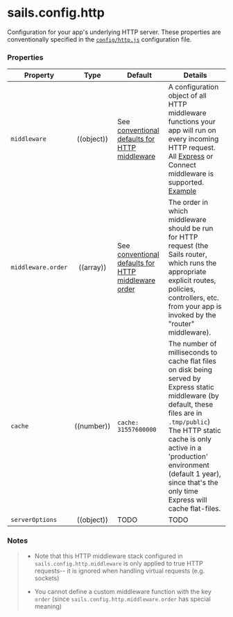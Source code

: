 # sails.config.http

Configuration for your app's underlying HTTP server.  These properties are conventionally specified in the [`config/http.js`](/#/documentation/anatomy/myApp/config/http.js.html) configuration file.


### Properties

  Property          | Type       | Default   | Details
 ------------------ |:----------:| --------- | -------
 `middleware`       | ((object)) | See [conventional defaults for HTTP middleware](http://sailsjs.org/#!/documentation/concepts/Middleware?q=conventional-defaults) | A configuration object of all HTTP middleware functions your app will run on every incoming HTTP request.  All [Express](https://github.com/expressjs/) or Connect middleware is supported.<br/>[Example](https://gist.github.com/mikermcneil/9cbd68c95839da480e97)
 `middleware.order` | ((array))  | See [conventional defaults for HTTP middleware order](https://github.com/balderdashy/sails/blob/master/lib/hooks/http/index.js#l51-66) | The order in which middleware should be run for HTTP request (the Sails router, which runs the appropriate explicit routes, policies, controllers, etc. from your app is invoked by the "router" middleware).
 `cache`            | ((number)) | `cache: 31557600000` | The number of milliseconds to cache flat files on disk being served by Express static middleware (by default, these files are in `.tmp/public`)<br/>The HTTP static cache is only active in a 'production' environment (default 1 year), since that's the only time Express will cache flat-files.
 `serverOptions`    | ((object)) | TODO      | TODO



### Notes

> + Note that this HTTP middleware stack configured in `sails.config.http.middleware` is only applied to true HTTP requests-- it is ignored when handling virtual requests (e.g. sockets)
>
> + You cannot define a custom middleware function with the key `order` (since `sails.config.http.middleware.order` has special meaning)



<docmeta name="uniqueID" value="sailsconfighttp178274">
<docmeta name="displayName" value="sails.config.http">






<!--
# Express
### What is this?
If you want to use custom middleware or add local variables and helpers to templates you can do so by configuring express in this config file.

### Description


This configuration file lets you easily add [Express](https://github.com/expressjs/) middleware, local variables and helpers for templates and directly access the application instance before it starts.

 -->








